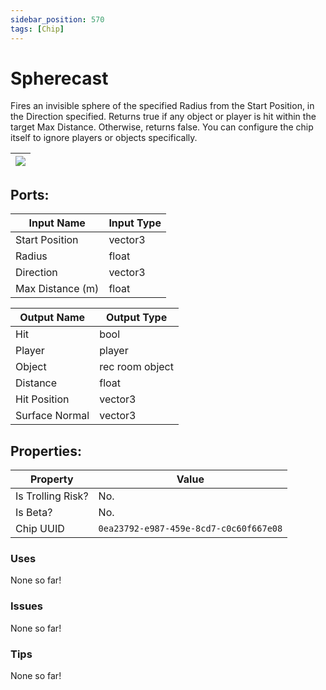 ```yaml
---
sidebar_position: 570
tags: [Chip]
---
```


# Spherecast


Fires an invisible sphere of the specified Radius from the Start Position, in the Direction specified. Returns true if any object or player is hit within the target Max Distance. Otherwise, returns false. You can configure the chip itself to ignore players or objects specifically.

| ![](https://images-ext-2.discordapp.net/external/MPmIaQzlEPmgGWlgi-WxBBXt0Bjv_zWPkg1y1f_sy3s/https/www.recroomcircuits.com/image/circuit/absolute-value?width=206&height=108) |
|-----|

## Ports:

| Input Name | Input Type |
|-----------|-----------|
| Start Position | vector3 |
| Radius | float |
| Direction | vector3 |
| Max Distance (m) | float |

| Output Name | Output Type |
|-----------|-----------|
| Hit | bool |
| Player | player |
| Object | rec room object |
| Distance | float |
| Hit Position | vector3 |
| Surface Normal | vector3 |

## Properties:

| Property  | Value |
|-------------------|-----------|
| Is Trolling Risk? | No. |
| Is Beta? | No. |
| Chip UUID | `0ea23792-e987-459e-8cd7-c0c60f667e08` |

### Uses
None so far!

### Issues
None so far!

### Tips
None so far!
